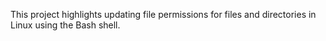 This project highlights updating file permissions for files and directories in Linux using the Bash shell.
